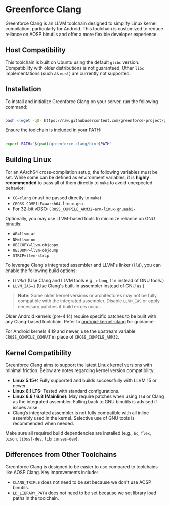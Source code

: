 # Greenforce Clang

Greenforce Clang is an LLVM toolchain designed to simplify Linux kernel compilation, particularly for Android. This toolchain is customized to reduce reliance on AOSP binutils and offer a more flexible developer experience.

## Host Compatibility

This toolchain is built on Ubuntu using the default `glibc` version. Compatibility with older distributions is not guaranteed. Other `libc` implementations (such as `musl`) are currently not supported.

## Installation

To install and initialize Greenforce Clang on your server, run the following command:

```bash

bash <(wget -qO- https://raw.githubusercontent.com/greenforce-project/greenforce_clang/refs/heads/main/get_clang.sh)

```

Ensure the toolchain is included in your PATH:

```bash

export PATH="$(pwd)/greenforce-clang/bin:$PATH"

```

## Building Linux

For an AArch64 cross-compilation setup, the following variables must be set. While some can be defined as environment variables, it is **highly recommended** to pass all of them directly to `make` to avoid unexpected behavior:

- `CC=clang` (must be passed directly to `make`)
- `CROSS_COMPILE=aarch64-linux-gnu-`
- For 32-bit vDSO: `CROSS_COMPILE_ARM32=arm-linux-gnueabi-`

Optionally, you may use LLVM-based tools to minimize reliance on GNU binutils:

- `AR=llvm-ar`
- `NM=llvm-nm`
- `OBJCOPY=llvm-objcopy`
- `OBJDUMP=llvm-objdump`
- `STRIP=llvm-strip`

To leverage Clang's integrated assembler and LLVM's linker (`lld`), you can enable the following build options:

- `LLVM=1` (Use Clang and LLVM tools e.g., `clang`, `lld` instead of GNU tools.)
- `LLVM_IAS=1` (Use Clang's built-in assembler instead of GNU `as`.)

>**Note:** Some older kernel versions or architectures may not be fully compatible with the integrated assembler. Disable `LLVM_IAS` or apply necessary patches if build errors occur.

Older Android kernels (pre-4.14) require specific patches to be built with any Clang-based toolchain. Refer to [android-kernel-clang](https://github.com/nathanchance/android-kernel-clang) for guidance.

For Android kernels 4.19 and newer, use the upstream variable `CROSS_COMPILE_COMPAT` in place of `CROSS_COMPILE_ARM32`.

## Kernel Compatibility

Greenforce Clang aims to support the latest Linux kernel versions with minimal friction. Below are notes regarding kernel version compatibility:

- **Linux 5.15+:** Fully supported and builds successfully with LLVM 15 or newer.
- **Linux 6.1 LTS:** Tested with standard configurations.
- **Linux 6.6 / 6.8 (Mainline):** May require patches when using `lld` or Clang as the integrated assembler. Falling back to GNU binutils is advised if issues arise.
- Clang’s integrated assembler is not fully compatible with all inline assembly used in the kernel. Selective use of GNU tools is recommended when needed.

Make sure all required build dependencies are installed (e.g., `bc`, `flex`, `bison`, `libssl-dev`, `libncurses-dev`).

## Differences from Other Toolchains

Greenforce Clang is designed to be easier to use compared to toolchains like AOSP Clang. Key improvements include:

- `CLANG_TRIPLE` does not need to be set because we don't use AOSP binutils.
- `LD_LIBRARY_PATH` does not need to be set because we set library load paths in the toolchain.
